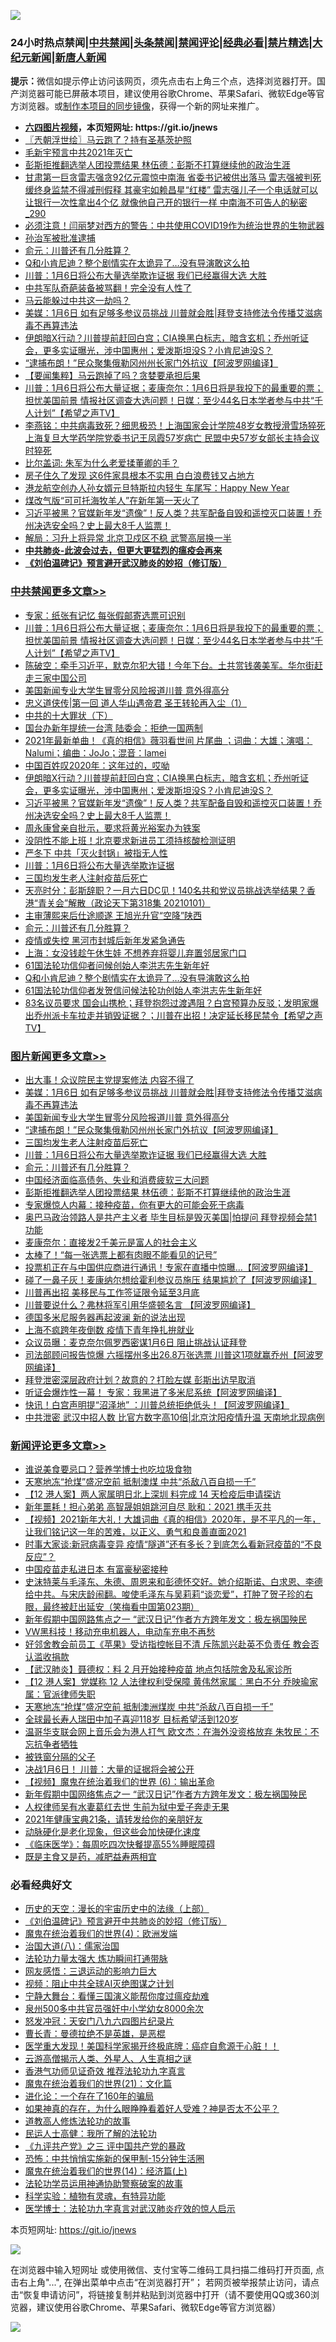 ![](https://raw.githubusercontent.com/fqnews/bnews/master/64photo/fqnews-qr.jpg)

<div id="tt">
<h3>24小时热点禁闻|<a href="#%E4%B8%AD%E5%85%B1%E7%A6%81%E9%97%BB%E6%9B%B4%E5%A4%9A%E6%96%87%E7%AB%A0">中共禁闻</a>|<a href="#%E5%9B%BE%E7%89%87%E6%96%B0%E9%97%BB%E6%9B%B4%E5%A4%9A%E6%96%87%E7%AB%A0">头条禁闻</a>|<a href="#%E6%96%B0%E9%97%BB%E8%AF%84%E8%AE%BA%E6%9B%B4%E5%A4%9A%E6%96%87%E7%AB%A0">禁闻评论|<a href="#%E5%BF%85%E7%9C%8B%E7%BB%8F%E5%85%B8%E5%A5%BD%E6%96%87">经典必看|<a href="/video.md#%E7%A6%81%E7%89%87%E7%B2%BE%E9%80%89">禁片精选</a>|<a href="https://github.com/fqnews/djy/blob/master/gb/nf1351518.md#1">大纪元新闻</a>|<a href="https://github.com/fqnews/ntdtv/blob/master/gb/prog204.md#1">新唐人新闻</a></h3>
<div><b>提示：</b>微信如提示停止访问该网页，须先点击右上角三个点，选择浏览器打开。国产浏览器可能已屏蔽本项目，建议使用谷歌Chrome、苹果Safari、微软Edge等官方浏览器。或<a href="https://github.com/fqnews/bnews/blob/master/%E5%88%B6%E4%BD%9Cgit%E7%A6%81%E9%97%BB%E9%95%9C%E5%83%8F.md">制作本项目的同步镜像</a>，获得一个新的网址来推广。</div>
<ul>
<li><b><a href="http://d1.bdrive.tk/64.mp4" target="_blank">六四图片视频</a>，本页短网址: https://git.io/jnews</b></li>
<li><a href="/ssgc/20210102/1459406.md">〖兲朝浮世绘〗马云跑了？持有圣基茨护照</a></li>
<li><a href="/comments/20210102/1459455.md">毛新宇预言中共2021年灭亡</a></li>
<li><a href="/topimagenews/20210102/1459331.md">彭斯拒推翻选举人团投票结果 林伍德：彭斯不打算继续他的政治生涯</a></li>
<li><a href="/comments/20210102/1459343.md">甘肃第一巨贪雷志强贪92亿元震惊中南海 省委书记被供出落马 雷志强被判死缓终身监禁不得减刑假释 其豪宅如赖昌星“红楼” 雷志强儿子一个电话就可以让银行一次性拿出4个亿 就像他自己开的银行一样 中南海不可告人的秘密_290</a></li>
<li><a href="/comments/20210102/1459401.md">必须注意！闫丽梦对西方的警告：中共使用COVID19作为统治世界的生物武器</a></li>
<li><a href="/renquan/20210102/1459554.md">孙治军被批准逮捕</a></li>
<li><a href="/topimagenews/20210102/1459542.md">俞元：川普还有几分胜算？</a></li>
<li><a href="/comments/20210102/1459313.md">Q和小肯尼迪？整个剧情实在太诡异了…没有导演敢这么拍</a></li>
<li><a href="/topimagenews/20210102/1459563.md">川普：1月6日将公布大量选举欺诈证据 我们已经赢得大选 大胜</a></li>
<li><a href="/cnnews/20210102/1459582.md">中共军队奇葩装备被骂翻！完全没有人性了</a></li>
<li><a href="/ssgc/20210102/1459318.md">马云能躲过中共这一劫吗？</a></li>
<li><a href="/topimagenews/20210102/1459775.md">美媒：1月6日 如有足够多参议员挑战 川普就会胜|拜登支持修法令传播艾滋病毒不再算违法</a></li>
<li><a href="/cbnews/20210102/1459657.md">伊朗暗X行动？川普提前赶回白宫；CIA换黑白标志，暗含玄机；乔州听证会，更多实证曝光，涉中国惠州；爱泼斯坦没S？小肯尼迪没S？</a></li>
<li><a href="/topimagenews/20210102/1459641.md">“逮捕布朗！”民众聚集俄勒冈州州长家门外抗议【阿波罗网编译】</a></li>
<li><a href="/comments/20210102/1459688.md">【要闻集粹】马云跑掉了吗？贪婪要承担后果</a></li>
<li><a href="/cbnews/20210102/1459815.md">川普：1月6日将公布大量证据；麦康奈尔：1月6日将是我投下的最重要的票；担忧美国前景 情报社区调查大选问题！日媒：至少44名日本学者参与中共“千人计划”【希望之声TV】</a></li>
<li><a href="/comments/20210102/1459407.md">李燕铭：中共病毒致死？细思极恐！上海国家会计学院48岁女教授滑雪场猝死 上海复旦大学药学院党委书记王凤霞57岁病亡 民盟中央57岁女部长主持会议时猝死</a></li>
<li><a href="/comments/20210102/1459547.md">比尔盖词: 朱军为什么老爱揉董卿的手？</a></li>
<li><a href="/lifebaike/20210102/1459699.md">房子住久了发现 这6件家具根本不实用 白白浪费钱又占地方</a></li>
<li><a href="/cnnews/hknews/20210102/1459495.md">港龙航空创办人孙女婿元旦特斯拉内轻生 车尾写：Happy New Year</a></li>
<li><a href="/cbnews/20210102/1459357.md">煤改气版“可可托海牧羊人”在新年第一天火了</a></li>
<li><a href="/cbnews/20210102/1459649.md">习近平被黑？官媒新年发“遗像”！反人类？共军配备自毁和遥控灭口装置！乔州决选安全吗？史上最大8千人监票！</a></li>
<li><a href="/comments/20210102/1459744.md">解局：习升上将异常 北京卫戍区不稳 武警高层换一半</a></li>
<li><b><a href="/comments/20200211/1275071.md" target="_blank">中共肺炎-此波会过去，但更大更猛烈的瘟疫会再来</a></b></li>
<li><b><a href="/comments/20200207/1272816.md" target="_blank">《刘伯温碑记》预言避开武汉肺炎的妙招（修订版）</a></b></li>
</ul>
</div>

<div class="catlist">
<h3><a href="/cbnews/" target="_blank">中共禁闻</a><span><a href="/cbnews/" target="_blank" rel="nofollow">更多文章>></a></span></h3>
<ul>
<li><a href="/cbnews/20210103/1459880.md" target="_blank">专家：纸张有记忆 每张假邮寄选票可识别</a></li>
<li><a href="/cbnews/20210102/1459815.md" target="_blank">川普：1月6日将公布大量证据；麦康奈尔：1月6日将是我投下的最重要的票；担忧美国前景 情报社区调查大选问题！日媒：至少44名日本学者参与中共“千人计划”【希望之声TV】</a></li>
<li><a href="/cbnews/20210102/1459802.md" target="_blank">陈破空：牵手习近平，默克尔犯大错！今年下台。土共赏钱袭美军。华尔街赶走三家中国公司</a></li>
<li><a href="/comments/20210102/1459745.md" target="_blank">美国新闻专业大学生冒零分风险报道川普 意外得高分</a></li>
<li><a href="/comments/20210102/1459707.md" target="_blank">忠义道侠传|第一回 道人华山遇帝君 圣王转轮再入尘（1）</a></li>
<li><a href="/cbnews/20210102/1459704.md" target="_blank">中共的十大罪状（下）</a></li>
<li><a href="/cbnews/20210102/1459729.md" target="_blank">国台办新年提统一台湾 陆委会：拒绝一国两制</a></li>
<li><a href="/cbnews/20210102/1459694.md" target="_blank">2021年最新单曲！《真的相信》薇羽看世间 片尾曲 ；词曲：大雄；演唱：Nalumi；编曲：JoJo；混音：lamei</a></li>
<li><a href="/cbnews/20210102/1459685.md" target="_blank">中国百姓叹2020年：这年过的，哎呦</a></li>
<li><a href="/cbnews/20210102/1459657.md" target="_blank">伊朗暗X行动？川普提前赶回白宫；CIA换黑白标志，暗含玄机；乔州听证会，更多实证曝光，涉中国惠州；爱泼斯坦没S？小肯尼迪没S？</a></li>
<li><a href="/cbnews/20210102/1459649.md" target="_blank">习近平被黑？官媒新年发“遗像”！反人类？共军配备自毁和遥控灭口装置！乔州决选安全吗？史上最大8千人监票！</a></li>
<li><a href="/cbnews/20210102/1459643.md" target="_blank">周永康曾亲自批示，要求将黄光裕案办为铁案</a></li>
<li><a href="/cbnews/20210102/1459642.md" target="_blank">没阴性不能上班！北京要求新进员工须持核酸检测证明</a></li>
<li><a href="/cbnews/20210102/1459604.md" target="_blank">严冬下 中共「灭火封锅」被指无人性</a></li>
<li><a href="/cbnews/20210102/1459599.md" target="_blank">川普：1月6日将公布大量选举欺诈证据</a></li>
<li><a href="/comments/20210102/1459575.md" target="_blank">三国均发生老人注射疫苗后死亡</a></li>
<li><a href="/cbnews/20210102/1459562.md" target="_blank">天亮时分：彭斯辞职？一月六日DC见！140名共和党议员挑战选举结果？香港“青关会”解散（政论天下第318集 20210101）</a></li>
<li><a href="/cbnews/20210102/1459544.md" target="_blank">主审薄熙来后仕途顺遂 王旭光升官“空降”陕西</a></li>
<li><a href="/topimagenews/20210102/1459542.md" target="_blank">俞元：川普还有几分胜算？</a></li>
<li><a href="/cbnews/20210102/1459525.md" target="_blank">疫情或失控 黑河市封城后新年发紧急通告</a></li>
<li><a href="/cbnews/20210102/1459509.md" target="_blank">上海：女没钱趁午休生娃 不想养弃将婴儿弃置邻居家门口</a></li>
<li><a href="/cbnews/20210102/1459503.md" target="_blank">61国法轮功信仰者问候创始人李洪志先生新年好</a></li>
<li><a href="/comments/20210102/1459313.md" target="_blank">Q和小肯尼迪？整个剧情实在太诡异了…没有导演敢这么拍</a></li>
<li><a href="/cbnews/20210102/1459478.md" target="_blank">61国法轮功信仰者发贺信问候法轮功创始人李洪志先生新年好</a></li>
<li><a href="/cbnews/20210102/1459444.md" target="_blank">83名议员要求 国会山携枪；拜登抱怨过渡遇阻？白宫预算办反驳；发明家爆出乔州派卡车拉走并销毁证据？；川普在出招！决定延长移民禁令【希望之声TV】</a></li>

</ul>
</div>
<div class="catlist">
<h3><a href="/topimagenews/" target="_blank">图片新闻</a><span><a href="/topimagenews/" target="_blank" rel="nofollow">更多文章>></a></span></h3>
<ul>
<li><a href="/topimagenews/20210102/1459836.md" target="_blank">出大事！众议院民主党提案修法 内容不得了</a></li>
<li><a href="/topimagenews/20210102/1459775.md" target="_blank">美媒：1月6日 如有足够多参议员挑战 川普就会胜|拜登支持修法令传播艾滋病毒不再算违法</a></li>
<li><a href="/comments/20210102/1459745.md" target="_blank">美国新闻专业大学生冒零分风险报道川普 意外得高分</a></li>
<li><a href="/topimagenews/20210102/1459641.md" target="_blank">“逮捕布朗！”民众聚集俄勒冈州州长家门外抗议【阿波罗网编译】</a></li>
<li><a href="/comments/20210102/1459575.md" target="_blank">三国均发生老人注射疫苗后死亡</a></li>
<li><a href="/topimagenews/20210102/1459563.md" target="_blank">川普：1月6日将公布大量选举欺诈证据 我们已经赢得大选 大胜</a></li>
<li><a href="/topimagenews/20210102/1459542.md" target="_blank">俞元：川普还有几分胜算？</a></li>
<li><a href="/topimagenews/20210102/1459467.md" target="_blank">中国经济面临高债务、失业和消费疲软三大问题</a></li>
<li><a href="/topimagenews/20210102/1459331.md" target="_blank">彭斯拒推翻选举人团投票结果 林伍德：彭斯不打算继续他的政治生涯</a></li>
<li><a href="/comments/20210101/1459057.md" target="_blank">专家爆惊人内幕：接种疫苗，你有更大的可能会死于病毒</a></li>
<li><a href="/topimagenews/20210101/1459258.md" target="_blank">奥巴马政治领路人是共产主义者 毕生目标是毁灭美国|怕提问 拜登视频会禁1功能</a></li>
<li><a href="/topimagenews/20210101/1459119.md" target="_blank">麦康奈尔：直接发2千美元是富人的社会主义</a></li>
<li><a href="/topimagenews/20210101/1459089.md" target="_blank">太棒了！“每一张选票上都有肉眼不能看见的记号”</a></li>
<li><a href="/topimagenews/20210101/1459088.md" target="_blank">投票机正在与中国供应商进行通讯！专家在直播中惊曝…【阿波罗网编译】</a></li>
<li><a href="/topimagenews/20210101/1459077.md" target="_blank">碰了一鼻子灰！麦康纳尔想给霍利参议员施压 结果尴尬了【阿波罗网编译】</a></li>
<li><a href="/topimagenews/20210101/1459018.md" target="_blank">川普再出招 美移民与工作签证限令延至3月底</a></li>
<li><a href="/topimagenews/20210101/1458982.md" target="_blank">川普要说什么？弗林将军引用华盛顿名言 【阿波罗网编译】</a></li>
<li><a href="/topimagenews/20210101/1458930.md" target="_blank">德国多米尼服务器再起波澜 新的说法出现</a></li>
<li><a href="/topimagenews/20210101/1458808.md" target="_blank">上海不疯跨年夜倒数 疫情下青年挣扎拚就业</a></li>
<li><a href="/topimagenews/20210101/1458750.md" target="_blank">众议员曝：麦克奈尔佩罗西密谋1月6日 阻止挑战认证拜登</a></li>
<li><a href="/topimagenews/20210101/1458715.md" target="_blank">司法部顾问报告惊爆 六摇摆州多出26.8万张选票 川普这1项就赢乔州【阿波罗网编译】</a></li>
<li><a href="/topimagenews/20201231/1458656.md" target="_blank">拜登泄密深层政府计划？故意的？打脸左媒 彭斯出访早取消</a></li>
<li><a href="/topimagenews/20201231/1458429.md" target="_blank">听证会爆炸性一幕！ 专家：我黑进了多米尼系统【阿波罗网编译】</a></li>
<li><a href="/topimagenews/20201231/1458267.md" target="_blank">快讯！白宫声明提“沼泽地” ：川普总统拒绝低头！【阿波罗网编译】</a></li>
<li><a href="/topimagenews/20201231/1458232.md" target="_blank">中共泄密 武汉中招人数 比官方数字高10倍|北京沈阳疫情升温 天南地北现病例</a></li>

</ul>
</div>
<div class="catlist">
<h3><a href="/comments/" target="_blank">新闻评论</a><span><a href="/comments/" target="_blank" rel="nofollow">更多文章>></a></span></h3>
<ul>
<li><a href="/comments/20210103/1459877.md" target="_blank">谁说美食要忌口？营养学博士也吃垃圾食物</a></li>
<li><a href="/comments/20210103/1459868.md" target="_blank">天寒地冻“抢煤”盛况空前 抵制澳煤 中共“杀敌八百自损一千”</a></li>
<li><a href="/comments/20210103/1459867.md" target="_blank">【12 港人案】两人家属明日北上深圳 料完成 14 天检疫后申请探访</a></li>
<li><a href="/comments/20210103/1459866.md" target="_blank">新年噩耗！担心弟弟 高智晟姐姐跳河自尽 耿和：2021 携手灭共</a></li>
<li><a href="/comments/20210103/1459865.md" target="_blank">【视频】2021新年大礼！大雄词曲《真的相信》2020年，是不平凡的一年，让我们铭记这一年的苦难，以正义、勇气和良善直面2021</a></li>
<li><a href="/comments/20210102/1459857.md" target="_blank">时事大家谈:新冠病毒变异 疫情“隧道”还有多长？到底怎么看新冠疫苗的“不良反应”？</a></li>
<li><a href="/comments/20210102/1459847.md" target="_blank">中国疫苗走私进日本 有富豪秘密接种</a></li>
<li><a href="/comments/20210102/1459846.md" target="_blank">史沫特莱与毛泽东、朱德、周恩来和彭德怀交好。她介绍斯诺、白求恩、李德给中共。与宋庆龄闹翻。唆使毛泽东与吴莉莉“谈恋爱”，打肿了贺子珍的右眼，最终被赶出延安（笑梅看中国第023期）</a></li>
<li><a href="/comments/20210102/1459839.md" target="_blank">新年假期中国网路焦点之一 “武汉日记”作者方方跨年发文：极左祸国殃民</a></li>
<li><a href="/comments/20210102/1459827.md" target="_blank">VW黑科技！移动充电机器人，电动车充电不再愁</a></li>
<li><a href="/comments/20210102/1459824.md" target="_blank">好邻舍教会前员工《苹果》受访指控帐目不清 斥陈凯兴赴英不负责任 教会否认滥收捐款</a></li>
<li><a href="/comments/20210102/1459823.md" target="_blank">【武汉肺炎】聂德权：料 2 月开始接种疫苗 地点包括院舍及私家诊所</a></li>
<li><a href="/comments/20210102/1459822.md" target="_blank">【12 港人案】党媒称 12 人法律权利受保障 黄伟然家属︰黑白不分 乔映瑜家属：官派律师失职</a></li>
<li><a href="/comments/20210102/1459821.md" target="_blank">天寒地冻“抢煤”盛况空前 抵制澳洲煤炭 中共“杀敌八百自损一千”</a></li>
<li><a href="/comments/20210102/1459810.md" target="_blank">全球最长寿人瑞田中加子喜迎118岁 目标希望活到120岁</a></li>
<li><a href="/comments/20210102/1459784.md" target="_blank">温哥华支联会网上音乐会为港人打气 欧文杰：在海外没资格放弃 朱牧民：不忘抗争者牺牲</a></li>
<li><a href="/comments/20210102/1459783.md" target="_blank">被铁窗分隔的父子</a></li>
<li><a href="/comments/20210102/1459782.md" target="_blank">决战1月6日！ 川普：大量的证据将会被公开</a></li>
<li><a href="/comments/20210102/1459781.md" target="_blank">【视频】魔鬼在统治着我们的世界 (6)：输出革命</a></li>
<li><a href="/comments/20210102/1459780.md" target="_blank">新年假期中国网络焦点之一 “武汉日记”作者方方跨年发文：极左祸国殃民</a></li>
<li><a href="/comments/20210102/1459779.md" target="_blank">人权律师吴有水妻葛红去世 生前为狱中爱子奔走无果</a></li>
<li><a href="/comments/20210102/1459769.md" target="_blank">2021年健康宝典21条，请转发给你的亲朋好友</a></li>
<li><a href="/comments/20210102/1459768.md" target="_blank">动脉硬化是老化现象，但这些会加快硬化速度</a></li>
<li><a href="/comments/20210102/1459767.md" target="_blank">《临床医学》：每周吃四次快餐提高55%睡眠障碍</a></li>
<li><a href="/comments/20210102/1459766.md" target="_blank">既是主食又是药，减肥益寿两相宜</a></li>

</ul>
</div>

<div class="catlist">
<h3>必看经典好文</h3>
<ul>
<li><a href="/tculture/20121025/73065.md" target="_blank">历史的天空：漫长的宇宙历史中的法缘（上部）</a></li>
<li><a href="/comments/20200207/1272816.md" target="_blank">《刘伯温碑记》预言避开中共肺炎的妙招（修订版）</a></li>
<li><a href="/topimagenews/20180522/946266.md" target="_blank">魔鬼在统治着我们的世界(4)：欧洲发端</a></li>
<li><a href="/cbnews/20190424/914482.md" target="_blank">治国大道(八)：儒家治国</a></li>
<li><a href="/cbnews/20200816/1381005.md" target="_blank">法轮功力量太强大 炼功瞬间打通带脉</a></li>
<li><a href="/cbnews/20200126/1265515.md" target="_blank">网友感悟：三退运动的影响力巨大</a></li>
<li><a href="/comments/20201221/1451945.md" target="_blank">视频：阻止中共全球AI灭绝图谋之计划</a></li>
<li><a href="/comments/20200527/1273654.md" target="_blank">宁静大舞台：看懂三国演义能帮你度过瘟疫劫难</a></li>
<li><a href="/comments/20200704/783272.md" target="_blank">泉州500多中共官员强奸中小学幼女8000余次</a></li>
<li><a href="/comments/20200604/783200.md" target="_blank">怒发冲冠：天安门八九六四图片纪录片</a></li>
<li><a href="/comments/20180726/727420.md" target="_blank">曹长青：曼德拉绝不是英雄，是恶棍</a></li>
<li><a href="/comments/20201115/1431139.md" target="_blank">医学重大发现！美国科学家揭开终极底牌：癌症自愈源于心脏！！</a></li>
<li><a href="/comments/20200919/82684.md" target="_blank">云游高僧揭示人类、外星人、人生真相之谜</a></li>
<li><a href="/comments/20200517/1330064.md" target="_blank">香港气功师见证奇效 推荐法轮功九字真言</a></li>
<li><a href="/comments/20180802/980476.md" target="_blank">魔鬼在统治着我们的世界(21)：文化篇</a></li>
<li><a href="/comments/20200907/1392278.md" target="_blank">进化论：一个存在了160年的骗局</a></li>
<li><a href="/comments/20200623/1346844.md" target="_blank">如果神真的存在，为什么眼睁睁看着好人受难？神是否太不公平？</a></li>
<li><a href="/comments/20200805/1375080.md" target="_blank">道教高人修炼法轮功的故事</a></li>
<li><a href="/ccpdope/20200729/1369047.md" target="_blank">民运人士高健：我所了解的法轮功</a></li>
<li><a href="/bookonline/20131116/201054.md" target="_blank">《九评共产党》之三 评中国共产党的暴政</a></li>
<li><a href="/baitai/20200711/1359005.md" target="_blank">恐怖：中共悄悄实施新的保甲制-15分钟生活圈</a></li>
<li><a href="/topimagenews/20180605/953415.md" target="_blank">魔鬼在统治着我们的世界(14)：经济篇(上)</a></li>
<li><a href="/cbnews/20170626/780479.md" target="_blank">法轮功学员运用神通协助警察破案的故事</a></li>
<li><a href="/comments/20200605/783205.md" target="_blank">科学实验：植物有灵魂，有特异功能</a></li>
<li><a href="/comments/20200820/1382989.md" target="_blank">医学博士：法轮功九字真言对武汉肺炎疗效的惊人启示</a></li>

</ul>
</div>

本页短网址: https://git.io/jnews

![](https://raw.githubusercontent.com/fqnews/bnews/master/64photo/fqnews-qr.jpg)

在浏览器中输入短网址 或使用微信、支付宝等二维码工具扫描二维码打开页面, 点击右上角"...", 在弹出菜单中点击“在浏览器打开”； 若网页被举报禁止访问，请点击“恢复申请访问”，将链接复制并粘贴到浏览器中打开（请不要使用QQ或360浏览器，建议使用谷歌Chrome、苹果Safari、微软Edge等官方浏览器）

![](https://raw.githubusercontent.com/fqnews/bnews/master/64photo/wx.jpg)